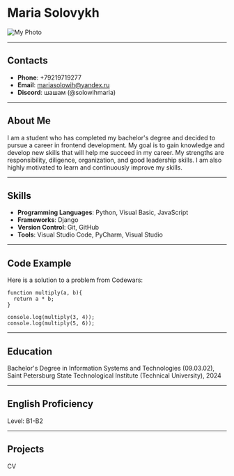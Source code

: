 # Maria Solovykh

![My Photo](images/myphoto.jpg)

---

## Contacts

- **Phone**: +79219719277
- **Email**: mariasolowih@yandex.ru
- **Discord**: шашам (@solowihmaria)

---

## About Me

I am a student who has completed my bachelor's degree and decided to pursue a career in frontend development.
My goal is to gain knowledge and develop new skills that will help me succeed in my career. My strengths are responsibility, diligence, organization, and good leadership skills. I am also highly motivated to learn and continuously improve my skills.

---

## Skills

- **Programming Languages**: Python, Visual Basic, JavaScript
- **Frameworks**: Django
- **Version Control**: Git, GitHub
- **Tools**: Visual Studio Code, PyCharm, Visual Studio

---

## Code Example

Here is a solution to a problem from Codewars:

```
function multiply(a, b){
  return a * b;
}

console.log(multiply(3, 4)); 
console.log(multiply(5, 6)); 
``` 

---

## Education

Bachelor's Degree in Information Systems and Technologies (09.03.02), 
Saint Petersburg State Technological Institute (Technical University), 2024

---

## English Proficiency

Level: B1-B2

---

## Projects

CV

